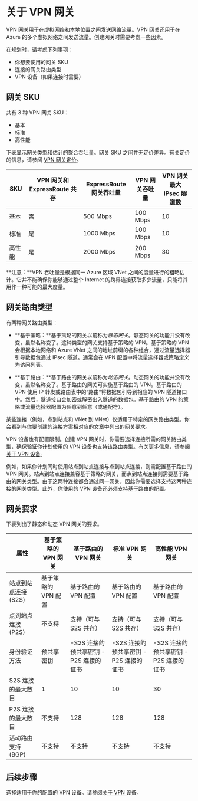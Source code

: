 <properties 
   pageTitle="关于虚拟网络跨界连接的 VPN 网关 | Azure"
   description="了解适用于混合配置的跨界连接的 VPN 网关。本文介绍了网关 SKU（基本、标准和高性能）、VPN 网关和 ExpressRoute 共存配置、网关路由类型（静态、动态、基于策略、基于路由），以及虚拟网络连接的网关要求。"
   services="vpn-gateway"
   documentationCenter="na"
   authors="cherylmc"
   manager="carolz"
   editor="tysonn" />
<tags 
   ms.service="vpn-gateway"
   ms.date="12/15/2015"
   wacn.date="01/15/2016" />

# 关于 VPN 网关

VPN 网关用于在虚拟网络和本地位置之间发送网络流量。VPN 网关还用于在 Azure 的多个虚拟网络之间发送流量。创建网关时需要考虑一些因素。
 
在规划时，请考虑下列事项：

- 你想要使用的网关 SKU
- 连接的网关路由类型
- VPN 设备（如果连接时需要）

## 网关 SKU

共有 3 种 VPN 网关 SKU：

- 基本
- 标准
- 高性能

下表显示网关类型和估计的聚合吞吐量。网关 SKU 之间并无定价差异。有关定价的信息，请参阅 [VPN 网关定价](/home/features/vpn-gateway/#price)。

| SKU | VPN 网关和 ExpressRoute 共存 | ExpressRoute 网关吞吐量 | VPN 网关吞吐量 | VPN 网关最大 IPsec 隧道数 |
|-------------|-----------------------------------|---------------------------------|------------------------|-------------------------------|
| 基本 | 否 | 500 Mbps | 100 Mbps | 10 |
| 标准 | 是 | 1000 Mbps | 100 Mbps | 10 |
| 高性能 | 是 | 2000 Mbps | 200 Mbps | 30 |

**注意：**VPN 吞吐量是根据同一 Azure 区域 VNet 之间的度量进行的粗略估计。它并不能确保你能够通过整个 Internet 的跨界连接获取多少流量，只能将其用作一种可能的最大度量。

## 网关路由类型

有两种网关路由类型：

- **基于策略：**基于策略的网关以前称为*静态网关*。静态网关的功能并没有改变，虽然名称变了。这种类型的网关支持基于策略的 VPN。基于策略的 VPN 会根据本地网络和 Azure VNet 之间的地址前缀的各种组合，通过流量选择器引导数据包通过 IPsec 隧道。通常会在 VPN 配置中将流量选择器或策略定义为访问列表。
 
- **基于路由：**基于路由的网关以前称为*动态网关*。动态网关的功能并没有改变，虽然名称变了。基于路由的网关可实施基于路由的 VPN。基于路由的 VPN 使用 IP 转发或路由表中的“路由”将数据包引导到相应的 VPN 隧道接口中。然后，隧道接口会加密或解密出入隧道的数据包。基于路由的 VPN 的策略或流量选择器配置为任意到任意（或通配符）。

某些连接（例如，点到站点和 VNet 到 VNet）仅适用于特定的网关路由类型。你会看到与你要创建的连接方案相对应的文章中列出的网关要求。

VPN 设备也有配置限制。创建 VPN 网关时，你需要选择连接所需的网关路由类型，确保验证你计划使用的 VPN 设备也支持该路由类型。有关更多信息，请参阅[关于 VPN 设备](/documentation/articles/vpn-gateway-about-vpn-devices)。

例如，如果你计划同时使用站点到站点连接与点到站点连接，则需配置基于路由的 VPN 网关。站点到站点连接兼容基于策略的网关，而点到站点连接则需要基于路由的网关类型。由于这两种连接都会通过同一网关，因此你需要选择支持这两种连接的网关类型。此外，你使用的 VPN 设备还必须支持基于路由的配置。


## 网关要求

下表列出了静态和动态 VPN 网关的要求。


| **属性** | **基于策略的 VPN 网关** | **基于路由的 VPN 网关** | **标准 VPN 网关** | **高性能 VPN 网关** |
|-----------------------------------------|--------------------------------|-----------------------------------------------------------------------|-----------------------------------|----------------------------------|
| 站点到站点连接 (S2S) | 基于策略的 VPN 配置 | 基于路由的 VPN 配置 | 基于路由的 VPN 配置 | 基于路由的 VPN 配置 |
| 点到站点连接 (P2S) | 不支持 | 支持（可与 S2S 共存） | 支持（可与 S2S 共存） | 支持（可与 S2S 共存） |
| 身份验证方法 | 预共享密钥 | -S2S 连接的预共享密钥 -P2S 连接的证书 | -S2S 连接的预共享密钥 -P2S 连接的证书 | -S2S 连接的预共享密钥 -P2S 连接的证书 |
| S2S 连接的最大数目 | 1 | 10 | 10 | 30 |
| P2S 连接的最大数目 | 不支持 | 128 | 128 | 128 |
| 活动路由支持 (BGP) | 不支持 | 不支持 | 不支持 | 不支持 |


## 后续步骤

选择适用于你的配置的 VPN 设备。请参阅[关于 VPN 设备](/documentation/articles/vpn-gateway-about-vpn-devices)。





 

<!---HONumber=Mooncake_0104_2016-->
